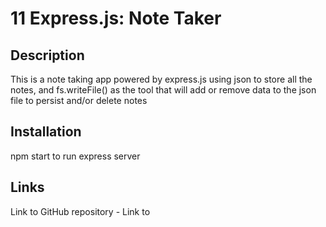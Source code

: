 # 11 Express.js: Note Taker

## Description
This is a note taking app powered by express.js using json to store all the notes, and fs.writeFile() as the tool that will add or remove data to the json file to persist and/or delete notes


## Installation
npm start to run express server


## Links
Link to GitHub repository -
Link to 